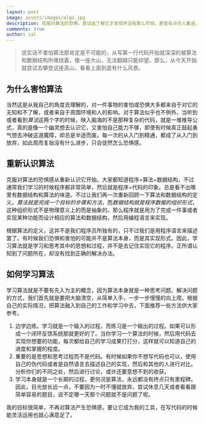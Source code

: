 ```yaml
---
layout: post
image: assets/images/algo.jpg
description: 克服对算法的恐惧，尝试去了解它才发现并没有那么可怕，甚至有点令人着迷。
comments: true
author: sal
---
```


> 说实话不害怕算法那肯定是不可能的，从写第一行代码开始就深深的被算法和数据结构所缠绕着，像一座大山，无法翻越只能仰望。那么，从今天开始就尝试去攀登这座高山，看看上面到底有什么风景。

## 为什么害怕算法
当然这是从我自己的角度去理解的，对一件事物的害怕或恐惧大多都来自于对它的无知和不了解，或者来自于周围环境和人的影响。对于算法似乎也不例外，当听到或者看到*算法*这两个字的时候，映入脑海的不是那种复杂的代码，就是一堆推导公式，真的是像一个幽灵想去认识它，又害怕自己能力不够，即使有时候真正鼓起勇气想去冲破这道魔障，却总是半途而废。每一次的从入门到精通，都成了从入门到放弃，如此周而复始没有什么进步，只会徒然怎么恐惧感。

## 重新认识算法
克服对算法的恐惧感从重新认识它开始。大家都知道程序=算法+数据结构，不过通常我们学习的时候程序都非常简单，然后就是程序=代码的印象。总是看不出哪里有数据结构和算法的味道。不过让我们再一次重新回顾一下算法和数据结构的定义。*算法就是完成一个目标的步骤和方法*，而*数据结构就是程序数据的组织形式*，这种组织形式不是物理意义上的而是抽象的。那么程序就是用为了完成一件事或者实现某种功能而设计相应的算法和数据结构，然后用编程语言来实现。

根据算法的定义，这并不是我们程序员所独有的，只不过我们是用程序语言来描述罢了。有时候我们恐惧和害怕的可能并不是算法本身，而是其实现形式。因此，学习算法就是学习和思考其中的思想和过程，并不是去记住实现它的程序。正所谓认知到了问题所在，却没有找到正确的解决办法。

## 如何学习算法
学习算法就是不要有先入为主的概念，因为算法本身就是一种思考问题、解决问题的方式，我们首先就是要把大脑清空，从简单入手，一步一步慢慢的向上爬。根据自己的实际情况，把算法融入到自己的工作和学习中去，下面推荐一些方法供大家参考。

1. 边学边练。学习就是一个输入的过程，而练习是一个输出的过程。如果可以形成一个闭环反馈系统那就更好的了。当你学习一个算法的时候，然后用代码去实现你想要的功能，每次都给自己的学习成果打打分，这样就可以知道自己的进度和掌握的程度。
2. 重要的是思想和思考过程而不是代码。有时候如果你不想写代码也可以，使用自己的伪代码或者是自然语言去描述自己的实现，然后和其他的人进行对比。分析你们的不同之处，然后进行讨论，或许还要意想不到的收获。
3. 学习本身就是一个长期的过程，更何况是算法，永远都没有终点只有里程碑。因此，目光放长远一点，不要因为一时不懂就放弃，尝试休息几天或者看看跟简单容易的题目，说不定哪一天那个问题就不是问题了呢。

我的目标很简单，不再对算法产生恐惧感，要让它成为我的工具，在写代码的时候能灵活运用也就心满意足了。
